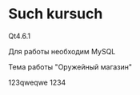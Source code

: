 # Such kursuch
Qt4.6.1

Для работы необходим MySQL

Тема работы "Оружейный магазин"

123qweqwe
1234
